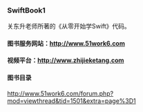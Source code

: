 ### SwiftBook1
关东升老师所著的《从零开始学Swift》代码。

#### 图书服务网站：http://www.51work6.com

#### 视频平台：http://www.zhijieketang.com

#### 图书目录
http://www.51work6.com/forum.php?mod=viewthread&tid=1501&extra=page%3D1

